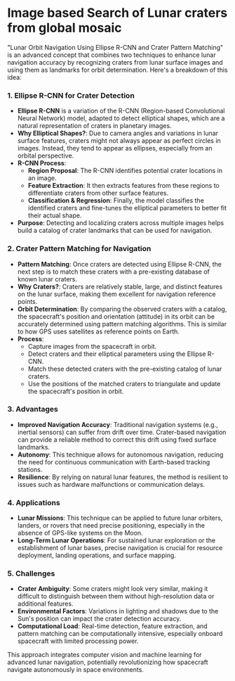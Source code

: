 # Image based Search of Lunar craters from global mosaic

"Lunar Orbit Navigation Using Ellipse R-CNN and Crater Pattern Matching" is an advanced concept that combines two techniques to enhance lunar navigation accuracy by recognizing craters from lunar surface images and using them as landmarks for orbit determination. Here's a breakdown of this idea:

### 1. **Ellipse R-CNN for Crater Detection**
   - **Ellipse R-CNN** is a variation of the R-CNN (Region-based Convolutional Neural Network) model, adapted to detect elliptical shapes, which are a natural representation of craters in planetary images.
   - **Why Elliptical Shapes?**: Due to camera angles and variations in lunar surface features, craters might not always appear as perfect circles in images. Instead, they tend to appear as ellipses, especially from an orbital perspective.
   - **R-CNN Process**:
     - **Region Proposal**: The R-CNN identifies potential crater locations in an image.
     - **Feature Extraction**: It then extracts features from these regions to differentiate craters from other surface features.
     - **Classification & Regression**: Finally, the model classifies the identified craters and fine-tunes the elliptical parameters to better fit their actual shape.
   - **Purpose**: Detecting and localizing craters across multiple images helps build a catalog of crater landmarks that can be used for navigation.

### 2. **Crater Pattern Matching for Navigation**
   - **Pattern Matching**: Once craters are detected using Ellipse R-CNN, the next step is to match these craters with a pre-existing database of known lunar craters. 
   - **Why Craters?**: Craters are relatively stable, large, and distinct features on the lunar surface, making them excellent for navigation reference points.
   - **Orbit Determination**: By comparing the observed craters with a catalog, the spacecraft's position and orientation (attitude) in its orbit can be accurately determined using pattern matching algorithms. This is similar to how GPS uses satellites as reference points on Earth.
   - **Process**:
     - Capture images from the spacecraft in orbit.
     - Detect craters and their elliptical parameters using the Ellipse R-CNN.
     - Match these detected craters with the pre-existing catalog of lunar craters.
     - Use the positions of the matched craters to triangulate and update the spacecraft's position in orbit.

### 3. **Advantages**
   - **Improved Navigation Accuracy**: Traditional navigation systems (e.g., inertial sensors) can suffer from drift over time. Crater-based navigation can provide a reliable method to correct this drift using fixed surface landmarks.
   - **Autonomy**: This technique allows for autonomous navigation, reducing the need for continuous communication with Earth-based tracking stations.
   - **Resilience**: By relying on natural lunar features, the method is resilient to issues such as hardware malfunctions or communication delays.

### 4. **Applications**
   - **Lunar Missions**: This technique can be applied to future lunar orbiters, landers, or rovers that need precise positioning, especially in the absence of GPS-like systems on the Moon.
   - **Long-Term Lunar Operations**: For sustained lunar exploration or the establishment of lunar bases, precise navigation is crucial for resource deployment, landing operations, and surface mapping.

### 5. **Challenges**
   - **Crater Ambiguity**: Some craters might look very similar, making it difficult to distinguish between them without high-resolution data or additional features.
   - **Environmental Factors**: Variations in lighting and shadows due to the Sun's position can impact the crater detection accuracy.
   - **Computational Load**: Real-time detection, feature extraction, and pattern matching can be computationally intensive, especially onboard spacecraft with limited processing power.

This approach integrates computer vision and machine learning for advanced lunar navigation, potentially revolutionizing how spacecraft navigate autonomously in space environments.
